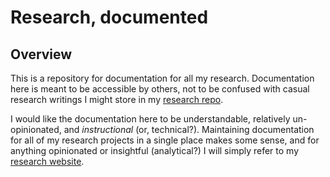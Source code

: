 # Research, documented

## Overview

This is a repository for documentation for all my research. Documentation here is meant to be
accessible by others, not to be confused with casual research writings I might store in my
[research repo][reporef-research].

I would like the documentation here to be understandable, relatively un-opinionated, and
*instructional* (or, technical?). Maintaining documentation for all of my research projects in a
single place makes some sense, and for anything opinionated or insightful (analytical?) I will
simply refer to my [research website][webref-research].


<!-- resources -->
[reporef-research]: https://github.com/drin/research
[webref-research]:  https://research.aldrinmontana.com
